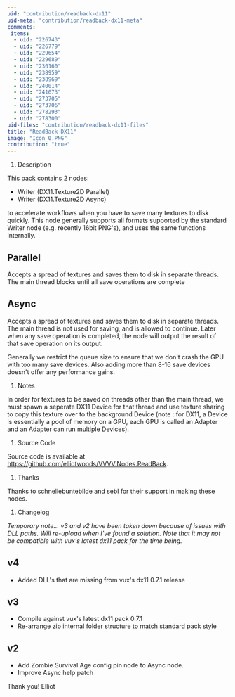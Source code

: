 ```yaml
---
uid: "contribution/readback-dx11"
uid-meta: "contribution/readback-dx11-meta"
comments: 
 items: 
  - uid: "226743"
  - uid: "226779"
  - uid: "229654"
  - uid: "229689"
  - uid: "230160"
  - uid: "238959"
  - uid: "238969"
  - uid: "240014"
  - uid: "241073"
  - uid: "273705"
  - uid: "273706"
  - uid: "278293"
  - uid: "278300"
uid-files: "contribution/readback-dx11-files"
title: "ReadBack DX11"
image: "Icon_0.PNG"
contribution: "true"
---
```


1.  Description
This pack contains 2 nodes:

* Writer (DX11.Texture2D Parallel)
* Writer (DX11.Texture2D Async)

to accelerate workflows when you have to save many textures to disk quickly. This node generally supports all formats supported by the standard Writer node (e.g. recently 16bit PNG's), and uses the same functions internally.

##  Parallel
Accepts a spread of textures and saves them to disk in separate threads. The main thread blocks until all save operations are complete

##  Async
Accepts a spread of textures and saves them to disk in separate threads. The main thread is not used for saving, and is allowed to continue. Later when any save operation is completed, the node will output the result of that save operation on its output.

Generally we restrict the queue size to ensure that we don't crash the GPU with too many save devices. Also adding more than 8-16 save devices doesn't offer any performance gains.

1.  Notes
In order for textures to be saved on threads other than the main thread, we must spawn a seperate DX11 Device for that thread and use texture sharing to copy this texture over to the background Device (note : for DX11, a Device is essentially a pool of memory on a GPU, each GPU is called an Adapter and an Adapter can run multiple Devices).

1.  Source Code
Source code is available at <https://github.com/elliotwoods/VVVV.Nodes.ReadBack>.

1.  Thanks
Thanks to schnellebuntebilde and sebl for their support in making these nodes.

1.  Changelog
*Temporary note... v3 and v2 have been taken down because of issues with DLL paths. Will re-upload when I've found a solution. Note that it may not be compatible with vux's latest dx11 pack for the time being.*

##  v4
* Added DLL's that are missing from vux's dx11 0.7.1 release

##  v3
* Compile against vux's latest dx11 pack 0.7.1
* Re-arrange zip internal folder structure to match standard pack style

##  v2
* Add Zombie Survival Age config pin node to Async node.
* Improve Async help patch

Thank you!
Elliot

